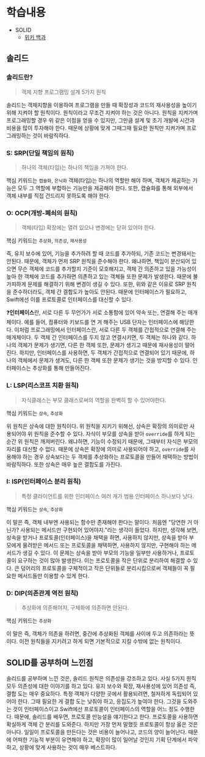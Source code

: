 # 학습내용
- SOLID
    - [위키 백과](https://ko.wikipedia.org/wiki/SOLID_(%EA%B0%9D%EC%B2%B4_%EC%A7%80%ED%96%A5_%EC%84%A4%EA%B3%84))

## 솔리드

### 솔리드란?
> 객체 지향 프로그램밍 설계 5가지 원칙

솔리드는 객체지향을 이용하여 프로그램을 만들 때 확장성과 코드의 재사용성을 높이기 위해 지켜야 할 원칙이다. 원칙이라고 무조건 지켜야 하는 것은 아니다. 원칙을 지켜가며 프로그래밍할 경우 위 같은 이점을 얻을 수 있지만, 그만큼 설계 및 초기 개발에 시간과 비용을 많이 투자해야 한다. 때문에 상황에 맞게 그때그때 필요한 원칙만 지켜가며 프로그래밍하는 것이 바람직하다.

### S: SRP(단일 책임의 원칙)
> 하나의 객체(타입)는 하나의 책임을 가져야 한다.

핵심 키워드는 
`캡슐화`, `은닉화`
객체(타입)는 하나의 역할만 해야 하며, 객체가 제공하는 기능은 모두 그 역할에 부합하는 기능만을 제공해야 한다. 또한, 캡슐화를 통해 외부에서 객체 내부를 직접 건드리지 못하도록 해야 한다.

### O: OCP(개방-폐쇠의 원칙)
> 객체(타입) 확장에는 열려 있으나 변경에는 닫혀 있어야 한다.

핵심 키워드는
`추상화`, `의존성`, `재사용성`

즉, 유지 보수에 있어, 기능을 추가하려 할 때 코드를 추가하되, 기존 코드는 변경돼서는 안된다.
때문에, 객체가 먼저 SRP 원칙을 준수해야 한다. 왜냐하면, 책임이 분산되어 있으면 무슨 객체에 코드를 추가할지 기준이 모호해지고, 객체 간 의존하고 있을 가능성이 높아 한 객체에 코드를 추가하면 의존하고 있는 객체들 또한 문제가 발생한다. 때문에 불가피하게 문제를 해결하기 위해 변경이 생길 수 있다. 또한, 위와 같은 이유로 SRP 원칙을 준수하더라도, 객체 간 결합도가 높아도 안된다. 때문에 인터페이스가 필요하고, Swift에선 이를 프로토콜로 인터페이스를 대신할 수 있다.

❓**인터페이스**란, 
서로 다른 두 무언가가 서로 소통함에 있어 약속 또는, 연결해 주는 매개체이다.
예를 들어, 컴퓨터와 키보드를 연 겨 해주는 USB 단자는 인터페이스에 해당한다. 이처럼 프로그래밍에서 인터페이스란, 서로 다른 두 객체를 간접적으로 연결해 주는 매개체이다.
두 객체 간 인터페이스를 두지 않고 연결시키면, 두 객체는 하나와 같다. 하나의 객체가 문제가 생기면, 다른 한 객체 또한, 문제가 생기고 때문에 재사용성이 떨어진다. 하지만, 인터페이스를 사용하면, 두 객체가 간접적으로 연결되어 있기 때문에, 하나의 객체에서 문제가 생겨도, 다른 한 객체 또한 문제가 생기는 것을 방지할 수 있다.
인터페이스는 추상화를 통해 만들어진다.

### L: LSP(리스코프 치환 원칙)
> 자식클래스는 부모 클래스로써의 역할을 완벽히 할 수 있어야한다.

핵심 키워드는
`상속`, `추상화`

위 원칙은 상속에 대한 원칙이다. 위 원칙을 지키기 위해선, 상속은 확장의 의미로만 사용되어야 위 원칙을 준수할 수 있다. 자식이 부모를 상속을 받아 `override`를 하게 되는 순간 위 원칙은 깨져버린다. 왜냐하면, 기능이 수정되기 때문에, 그때부터 자식은 부모의 자리를 대신할 수 없다. 때문에 상속은 확장에 의미로 사용되어야 하고, `override`를 사용해야 하는 경우 상속보다는 두 객체를 추상화하는 프로토콜을 만들어 채택하는 방법이 바람직하다. 또한 상속은 매우 높은 결합도를 가진다.

### I: ISP(인터페이스 분리 원칙)
> 특정 클라이언트를 위한 인터페이스 여러 개가 범용 인터페이스 하나보다 낫다.

핵심 키워드는
`상속`, `추상화`

이 말은 즉, 객체 내부엔 사용되는 함수만 존재해야 한다는 말이다.
처음엔 "당연한 거 아닌가? 사용되는 메서드만 구현되어 있어야지."라는 생각이 들었다. 하지만, 생각해 보면, 상속을 받거나 프로토콜(인터페이스)을 채택을 하면, 사용하지 않지만, 상속을 받아 부모에게 물려받은 메서드 또는 프로토콜을 채택하면, 사용하지 않지만, 구현해야 하는 메서드가 생길 수 있다. 이 문제는 상속을 받아 부모의 기능을 일부만 사용하거나, 프로토콜이 요구하는 것이 많아 발생한다. 이는 프로토콜을 작은 단위로 분리하여 해결할 수 있다. 큰 덩어리의 프로토콜을 구체적이고 작은 단위들로 분리시킴으로써 객체들이 꼭 필요한 메서드들만 이용할 수 있게 한다.

### D: DIP(의존관계 역전 원칙)
> 추상화에 의존해야지, 구체화에 의존하면 안된다.

핵심 키워드는
`추상화`

이 말은 즉, 객체가 의존을 하려면, 중간에 추상화된 객체를 사이에 두고 의존하라는 뜻이다.
이전 원칙들을 지키려고 하게 되면 기본적으로 지킬 수밖에 없는 원칙이다.

## SOLID를 공부하며 느낀점
솔리드를 공부하며 느낀 것은,
솔리드 원칙은 의존성을 강조하고 있다. 사실 5가지 원칙 모두 의존성에 대한 이야기를 하고 있다. 유지 보수와 확장, 재사용성에 있어 의존성 즉, 결합 도는 매우 중요하다. 특정 객체가 다양한 곳에서 활용되려면, 철저하게 독립되어 있어야 한다. 그때 필요한 게 결합 도는 낮춰야 하고, 응집도가 높여야 한다. 그것을 도와주는 것이 인터페이스이고 Swift에선 프로토콜이 인터페이스의 역할을 어느 정도 수행한다. 때문에, 솔리드를 배우면, 프로토콜 만능설을 얘기한다고 한다. 프로토콜을 사용하면 확실하게 객체 간 분리를 도와준다. 하지만 가장 먼저 말했듯 프로토콜이 항상 옳은 것은 아니다. 일일이 프로토콜을 만든다는 것은 비용이 늘어나고, 코드의 양이 늘어난다. 때문에 어떠한 기능적 부분이 유연해야 하고, 확장이 많이 일어날 것인지 기획 단계에서 파악하고, 상황에 맞게 사용하는 것이 매우 베스트하다.
